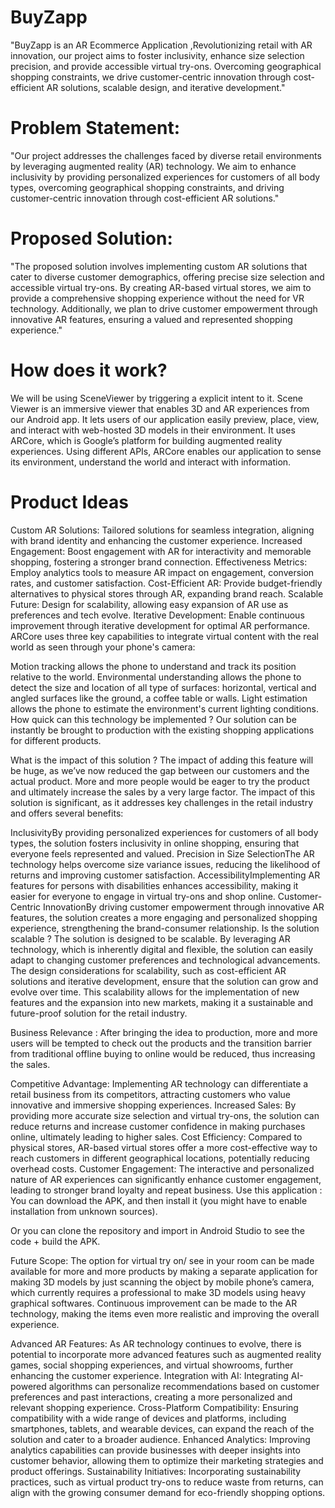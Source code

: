 # BuyZapp

"BuyZapp is an AR Ecommerce Application ,Revolutionizing retail with AR innovation, our project aims to foster inclusivity, enhance size selection precision, and provide accessible virtual try-ons. Overcoming geographical shopping constraints, we drive customer-centric innovation through cost-efficient AR solutions, scalable design, and iterative development."

# Problem Statement:
"Our project addresses the challenges faced by diverse retail environments by leveraging augmented reality (AR) technology. We aim to enhance inclusivity by providing personalized experiences for customers of all body types, overcoming geographical shopping constraints, and driving customer-centric innovation through cost-efficient AR solutions."

# Proposed Solution:
"The proposed solution involves implementing custom AR solutions that cater to diverse customer demographics, offering precise size selection and accessible virtual try-ons. By creating AR-based virtual stores, we aim to provide a comprehensive shopping experience without the need for VR technology. Additionally, we plan to drive customer empowerment through innovative AR features, ensuring a valued and represented shopping experience."


# How does it work?
We will be using SceneViewer by triggering a explicit intent to it. Scene Viewer is an immersive viewer that enables 3D and AR experiences from our Android app. It lets users of our application easily preview, place, view, and interact with web-hosted 3D models in their environment. It uses ARCore, which is Google’s platform for building augmented reality experiences. Using different APIs, ARCore enables our application to sense its environment, understand the world and interact with information.

# Product Ideas
Custom AR Solutions: Tailored solutions for seamless integration, aligning with brand identity and enhancing the customer experience.
Increased Engagement: Boost engagement with AR for interactivity and memorable shopping, fostering a stronger brand connection.
Effectiveness Metrics: Employ analytics tools to measure AR impact on engagement, conversion rates, and customer satisfaction.
Cost-Efficient AR: Provide budget-friendly alternatives to physical stores through AR, expanding brand reach.
Scalable Future: Design for scalability, allowing easy expansion of AR use as preferences and tech evolve.
Iterative Development: Enable continuous improvement through iterative development for optimal AR performance.
ARCore uses three key capabilities to integrate virtual content with the real world as seen through your phone's camera:

Motion tracking allows the phone to understand and track its position relative to the world.
Environmental understanding allows the phone to detect the size and location of all type of surfaces: horizontal, vertical and angled surfaces like the ground, a coffee table or walls.
Light estimation allows the phone to estimate the environment's current lighting conditions.
How quick can this technology be implemented ?
Our solution can be instantly be brought to production with the existing shopping applications for different products.

What is the impact of this solution ?
The impact of adding this feature will be huge, as we’ve now reduced the gap between our customers and the actual product. More and more people would be eager to try the product and ultimately increase the sales by a very large factor. The impact of this solution is significant, as it addresses key challenges in the retail industry and offers several benefits:

InclusivityBy providing personalized experiences for customers of all body types, the solution fosters inclusivity in online shopping, ensuring that everyone feels represented and valued.
Precision in Size SelectionThe AR technology helps overcome size variance issues, reducing the likelihood of returns and improving customer satisfaction.
AccessibilityImplementing AR features for persons with disabilities enhances accessibility, making it easier for everyone to engage in virtual try-ons and shop online.
Customer-Centric InnovationBy driving customer empowerment through innovative AR features, the solution creates a more engaging and personalized shopping experience, strengthening the brand-consumer relationship.
Is the solution scalable ?
The solution is designed to be scalable. By leveraging AR technology, which is inherently digital and flexible, the solution can easily adapt to changing customer preferences and technological advancements. The design considerations for scalability, such as cost-efficient AR solutions and iterative development, ensure that the solution can grow and evolve over time. This scalability allows for the implementation of new features and the expansion into new markets, making it a sustainable and future-proof solution for the retail industry.

Business Relevance :
After bringing the idea to production, more and more users will be tempted to check out the products and the transition barrier from traditional offline buying to online would be reduced, thus increasing the sales.

Competitive Advantage: Implementing AR technology can differentiate a retail business from its competitors, attracting customers who value innovative and immersive shopping experiences.
Increased Sales: By providing more accurate size selection and virtual try-ons, the solution can reduce returns and increase customer confidence in making purchases online, ultimately leading to higher sales.
Cost Efficiency: Compared to physical stores, AR-based virtual stores offer a more cost-effective way to reach customers in different geographical locations, potentially reducing overhead costs.
Customer Engagement: The interactive and personalized nature of AR experiences can significantly enhance customer engagement, leading to stronger brand loyalty and repeat business.
Use this application :
You can download the APK, and then install it (you might have to enable installation from unknown sources).

Or you can clone the repository and import in Android Studio to see the code + build the APK.

Future Scope:
The option for virtual try on/ see in your room can be made available for more and more products by making a separate application for making 3D models by just scanning the object by mobile phone’s camera, which currently requires a professional to make 3D models using heavy graphical softwares. Continuous improvement can be made to the AR technology, making the items even more realistic and improving the overall experience.

Advanced AR Features: As AR technology continues to evolve, there is potential to incorporate more advanced features such as augmented reality games, social shopping experiences, and virtual showrooms, further enhancing the customer experience.
Integration with AI: Integrating AI-powered algorithms can personalize recommendations based on customer preferences and past interactions, creating a more personalized and relevant shopping experience.
Cross-Platform Compatibility: Ensuring compatibility with a wide range of devices and platforms, including smartphones, tablets, and wearable devices, can expand the reach of the solution and cater to a broader audience.
Enhanced Analytics: Improving analytics capabilities can provide businesses with deeper insights into customer behavior, allowing them to optimize their marketing strategies and product offerings.
Sustainability Initiatives: Incorporating sustainability practices, such as virtual product try-ons to reduce waste from returns, can align with the growing consumer demand for eco-friendly shopping options.
